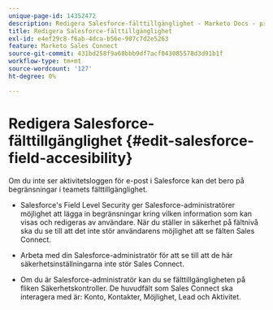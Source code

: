 ```yaml
---
unique-page-id: 14352472
description: Redigera Salesforce-fälttillgänglighet - Marketo Docs - produktdokumentation
title: Redigera Salesforce-fälttillgänglighet
exl-id: e4ef29c8-f6ab-4dca-b56e-907c7d2e5263
feature: Marketo Sales Connect
source-git-commit: 431bd258f9a68bbb9df7acf043085578d3d91b1f
workflow-type: tm+mt
source-wordcount: '127'
ht-degree: 0%

---
```


# Redigera Salesforce-fälttillgänglighet {#edit-salesforce-field-accesibility}

Om du inte ser aktivitetsloggen för e-post i Salesforce kan det bero på begränsningar i teamets fälttillgänglighet.

* Salesforce&#39;s Field Level Security ger Salesforce-administratörer möjlighet att lägga in begränsningar kring vilken information som kan visas och redigeras av användare. När du ställer in säkerhet på fältnivå ska du se till att det inte stör användarens möjlighet att se fälten Sales Connect.

* Arbeta med din Salesforce-administratör för att se till att de här säkerhetsinställningarna inte stör Sales Connect.

* Om du är Salesforce-administratör kan du se fälttillgängligheten på fliken Säkerhetskontroller. De huvudfält som Sales Connect ska interagera med är: Konto, Kontakter, Möjlighet, Lead och Aktivitet.
